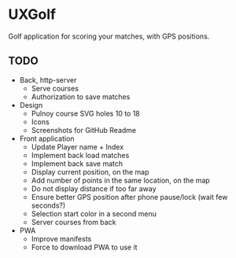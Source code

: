 # UXGolf

Golf application for scoring your matches, with GPS positions.

## TODO

- Back, http-server
  - Serve courses
  - Authorization to save matches
- Design
  - Pulnoy course SVG holes 10 to 18
  - Icons
  - Screenshots for GitHub Readme
- Front application
  - Update Player name + Index
  - Implement back load matches
  - Implement back save match
  - Display current position, on the map
  - Add number of points in the same location, on the map
  - Do not display distance if too far away
  - Ensure better GPS position after phone pause/lock (wait few seconds?)
  - Selection start color in a second menu
  - Server courses from back
- PWA
  - Improve manifests
  - Force to download PWA to use it

